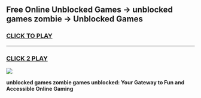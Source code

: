 
## Free Online Unblocked Games → unblocked games zombie → Unblocked Games
<h3>
<a href="https://premium.freeplayer.one?title=unblocked_games_zombie&ref=21F">CLICK TO PLAY</a></h3>
<hr>

<h3>
<a href="https://premium.freeplayer.one?title=unblocked_games_zombie&ref=21F">CLICK 2 PLAY</a>
  
</h3>

<a href="https://premium.freeplayer.one?title=unblocked_games_zombie&ref=21F/"><img src="https://clearcache.store/games.png"></a>


**unblocked games zombie games unblocked: Your Gateway to Fun and Accessible Online Gaming**
